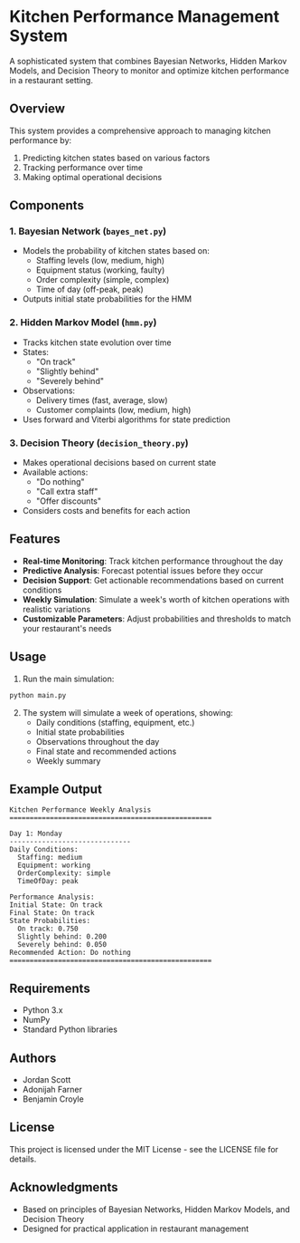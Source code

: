 # Kitchen Performance Management System

A sophisticated system that combines Bayesian Networks, Hidden Markov Models, and Decision Theory to monitor and optimize kitchen performance in a restaurant setting.

## Overview

This system provides a comprehensive approach to managing kitchen performance by:

1. Predicting kitchen states based on various factors
2. Tracking performance over time
3. Making optimal operational decisions

## Components

### 1. Bayesian Network (`bayes_net.py`)

- Models the probability of kitchen states based on:
  - Staffing levels (low, medium, high)
  - Equipment status (working, faulty)
  - Order complexity (simple, complex)
  - Time of day (off-peak, peak)
- Outputs initial state probabilities for the HMM

### 2. Hidden Markov Model (`hmm.py`)

- Tracks kitchen state evolution over time
- States:
  - "On track"
  - "Slightly behind"
  - "Severely behind"
- Observations:
  - Delivery times (fast, average, slow)
  - Customer complaints (low, medium, high)
- Uses forward and Viterbi algorithms for state prediction

### 3. Decision Theory (`decision_theory.py`)

- Makes operational decisions based on current state
- Available actions:
  - "Do nothing"
  - "Call extra staff"
  - "Offer discounts"
- Considers costs and benefits for each action

## Features

- **Real-time Monitoring**: Track kitchen performance throughout the day
- **Predictive Analysis**: Forecast potential issues before they occur
- **Decision Support**: Get actionable recommendations based on current conditions
- **Weekly Simulation**: Simulate a week's worth of kitchen operations with realistic variations
- **Customizable Parameters**: Adjust probabilities and thresholds to match your restaurant's needs

## Usage

1. Run the main simulation:

```bash
python main.py
```

2. The system will simulate a week of operations, showing:
   - Daily conditions (staffing, equipment, etc.)
   - Initial state probabilities
   - Observations throughout the day
   - Final state and recommended actions
   - Weekly summary

## Example Output

```
Kitchen Performance Weekly Analysis
==================================================

Day 1: Monday
------------------------------
Daily Conditions:
  Staffing: medium
  Equipment: working
  OrderComplexity: simple
  TimeOfDay: peak

Performance Analysis:
Initial State: On track
Final State: On track
State Probabilities:
  On track: 0.750
  Slightly behind: 0.200
  Severely behind: 0.050
Recommended Action: Do nothing
==================================================
```

## Requirements

- Python 3.x
- NumPy
- Standard Python libraries

## Authors

- Jordan Scott
- Adonijah Farner
- Benjamin Croyle

## License

This project is licensed under the MIT License - see the LICENSE file for details.

## Acknowledgments

- Based on principles of Bayesian Networks, Hidden Markov Models, and Decision Theory
- Designed for practical application in restaurant management
